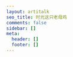 ```yaml
---
layout: artitalk
seo_title: 时光这只老母鸡
comments: false
sidebar: []
meta:
  header: []
  footer: []
---
```

